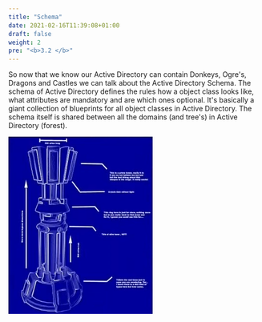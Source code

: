 ```yaml
---
title: "Schema"
date: 2021-02-16T11:39:08+01:00
draft: false
weight: 2
pre: "<b>3.2 </b>"
---
```

So now that we know our Active Directory can contain Donkeys, Ogre's, Dragons and Castles we can talk about the Active Directory Schema. The schema of Active Directory defines the rules how a object class looks like, what attributes are mandatory and are which ones optional. It's basically a giant collection of blueprints for all object classes in Active Directory. The schema itself is shared between all the domains (and tree's) in Active Directory (forest).

![](blueprint.png)
